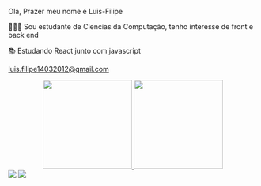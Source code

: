


Ola, Prazer meu nome é Luis-Filipe

🧑🏿‍💻 Sou estudante de Ciencias da Computação, tenho interesse de front e back end

📚 Estudando React junto com javascript
 
 luis.filipe14032012@gmail.com




<div align="center">
  <a href="https://github.com/onelouis">
  <img height="180em" src="https://github-readme-stats.vercel.app/api?username=onelouis&show_icons=true&theme=codeSTACKr&include_all_commits=true&count_private=true"/>
  <img height="180em" src="https://github-readme-stats.vercel.app/api/top-langs/?username=onelouis&layout=compact&langs_count=7&theme=codeSTACKr"/>
</div>
<div>
<a href = "[luis.filipe14032012@gmail.com](https://mail.google.com/mail/u/0/?tab=rm&ogbl#inbox)"><img src="https://img.shields.io/badge/-Gmail-%23333?style=for-the-badge&logo=gmail&logoColor=white" target="_blank"></a>
<a href="https://www.linkedin.com/in/luis-filipe-ab3416214" target="_blank"><img src="https://img.shields.io/badge/-LinkedIn-%230077B5?style=for-the-badge&logo=linkedin&logoColor=white" target="_blank"></a>
</div>
